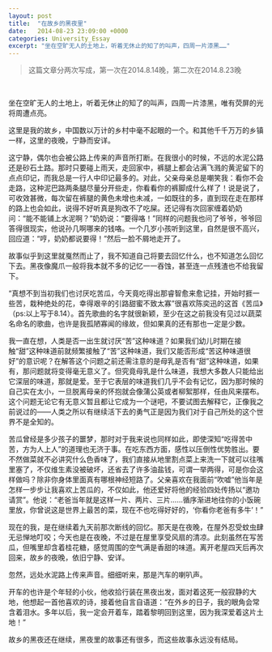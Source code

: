 ```yaml
---
layout: post
title:  "在故乡的黑夜里"
date:   2014-08-23 23:09:00 +0000
categories: University_Essay
excerpt: "坐在空旷无人的土地上，听着无休止的知了的叫声，四周一片漆黑……"
---
```


<div>
<blockquote class="quote-style">
这篇文章分两次写成，第一次在2014.8.14晚，第二次在2014.8.23晚
</blockquote>
<br>
</div>

坐在空旷无人的土地上，听着无休止的知了的叫声，四周一片漆黑，唯有荧屏的光将周遭点亮。

这里是我的故乡，中国数以万计的乡村中毫不起眼的一个。和其他千千万万的乡镇一样，这里的夜晚，宁静而安详。

这宁静，偶尔也会被公路上传来的声音所打断。在我很小的时候，不远的水泥公路还是砂石土路。那时只要碰上雨天，走回家中，裤腿上都会沾满飞溅的黄泥留下的点点印记，而我总是一行人中印记最多的。对此，父亲母亲总是嘲笑我：看你不会走路，这种泥巴路两条腿尽量分开些走，你看看你的裤脚成什么样了！说是说了，可收效甚微，每次留在裤腿的黄色未增也未减，一如既往的多，直到现在走在那样的路上也会如此，说得不好听真是狗改不了吃屎。还记得有次回家缠着奶奶问：“能不能铺上水泥啊？”奶奶说：“要得咯！”同样的问题我也问了爷爷，爷爷回答得很现实，他说孙几啊哪来的钱咯。一个几岁小孩听到这里，自然是很不高兴，回应道：“哼，奶奶都说要得！”然后一脸不屑地走开了。

故事似乎到这里就戛然而止了，我不知道自己将要去回忆什么，也不知道怎么回忆下去。黑夜像魔爪一般将我本就不多的记忆一一吞蚀，甚至连一点残渣也不给我留下。

“真想不到当初我们也讨厌吃苦瓜，今天竟吃得出那睿智愈来愈记挂，开始时捱一些苦，栽种绝处的花，幸得艰辛的引路甜蜜不致太寡”很喜欢陈奕迅的这首《苦瓜》（ps:以上写于8.14）。首先歌曲的名字就很新颖，至少在这之前我没有见过以蔬菜名命名的歌曲，也许是我孤陋寡闻的缘故，但如果真的还有那也一定是少数。

我一直在想，人类是否一出生就讨厌“苦”这种味道？如果我们幼儿时期在接触“甜”这种味道前就频繁接触了“苦”这种味道，我们又能否形成“苦这种味道很好”的意识呢？在解答这个问题之前还需注意的是母乳是否有“甜”这种味道，如果有，那问题就将变得毫无意义了。但究竟母乳是什么味道，我想大多数人只能给出它深层的味道，那就是爱。至于它表层的味道我们几乎不会有记忆，因为那时候的自己实在太小，一旦脱离母亲的怀抱就会像蒲公英或者柳絮那样，任由风来摆布。这个问题无论它有无意义暂且都让它成为一个谜吧，不要试图去解释它，正像我之前说过的——人类之所以有继续活下去的勇气正是因为我们对于自己所处的这个世界不是全知的。

苦瓜曾经是多少孩子的噩梦，那时对于我来说也同样如此，即使深知“吃得苦中苦，方为人上人”的道理也无济于事。在吃东西方面，感性以压倒性优势胜出。要不然做菜就不必讲究什么色香味了，我们直接从地里割点菜上来洗一下就可以往嘴里塞了，不仅维生素没被破坏，还省去了许多油盐钱，可谓一举两得，可是你会这样做吗？除非你身体里面真有哪根神经短路了。父亲喜欢在我面前“吹嘘”他当年是怎样一步步让我喜欢上苦瓜的，不仅如此，他还爱好将他的经验四处传扬以“邀功请赏”。他说：“老爸当年就是这样一片、两片、三片……循序渐进地往你的小饭碗里放，你曾说这是世界上最苦的菜，现在不也吃得好好的，‘你看你老爸有多牛’！”

现在的我，是在继续着九天前那次断线的回忆。那天是在夜晚，在屋外忍受蚊虫肆无忌惮地叮咬；今天也是在夜晚，不过是在屋里享受风扇的清凉。此刻虽然在写苦瓜，但嘴里却含着桂花糖，感觉周围的空气满是香甜的味道。离开老屋四天后再次回来，故乡的夜晚，依旧宁静、安详。

忽然，远处水泥路上传来声音。细细听来，那是汽车的喇叭声。

开车的也许是个年轻的小伙，他收拾行装在黑夜出发，面对着这死一般寂静的大地，他想起一首他喜欢的诗，接着他自言自语道：“在外乡的日子，我的眼角会常含着泪水。多年以后，我一定会开着车，踏着黎明回到这里，因为我深爱着这片土地！”

故乡的黑夜还在继续，黑夜里的故事还有很多，而这些故事永远没有结局。